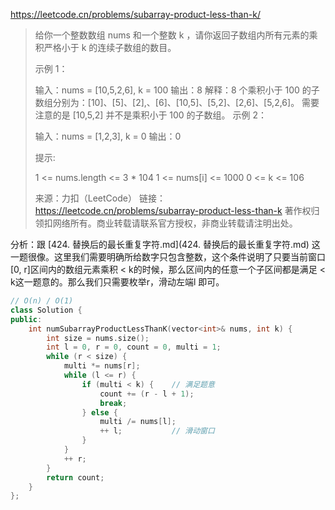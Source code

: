 https://leetcode.cn/problems/subarray-product-less-than-k/

> 给你一个整数数组 nums 和一个整数 k ，请你返回子数组内所有元素的乘积严格小于 k 的连续子数组的数目。
>
>
> 示例 1：
>
> 输入：nums = [10,5,2,6], k = 100
> 输出：8
> 解释：8 个乘积小于 100 的子数组分别为：[10]、[5]、[2],、[6]、[10,5]、[5,2]、[2,6]、[5,2,6]。
> 需要注意的是 [10,5,2] 并不是乘积小于 100 的子数组。
> 示例 2：
>
> 输入：nums = [1,2,3], k = 0
> 输出：0
>
>
> 提示: 
>
> 1 <= nums.length <= 3 * 104
> 1 <= nums[i] <= 1000
> 0 <= k <= 106
>
> 来源：力扣（LeetCode）
> 链接：https://leetcode.cn/problems/subarray-product-less-than-k
> 著作权归领扣网络所有。商业转载请联系官方授权，非商业转载请注明出处。

分析：跟 [424. 替换后的最长重复字符.md](424. 替换后的最长重复字符.md) 这一题很像。这里我们需要明确所给数字只包含整数，这个条件说明了只要当前窗口[0, r]区间内的数组元素乘积 < k的时候，那么区间内的任意一个子区间都是满足 < k这一题意的。那么我们只需要枚举r，滑动左端l 即可。

```c++
// O(n) / O(1)
class Solution {
public:
    int numSubarrayProductLessThanK(vector<int>& nums, int k) {
        int size = nums.size();
        int l = 0, r = 0, count = 0, multi = 1;
        while (r < size) {
            multi *= nums[r];
            while (l <= r) {
                if (multi < k) {    // 满足题意
                    count += (r - l + 1);
                    break; 
                } else {
                    multi /= nums[l];
                    ++ l;           // 滑动窗口
                }
            }
            ++ r;
        }
        return count;
    }
};
```

